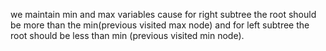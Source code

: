 we maintain min and max variables cause for right subtree the root should be more than the min(previous visited max node) and for left subtree the root should be less than min (previous visited min node).